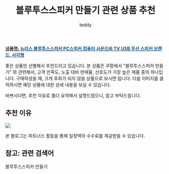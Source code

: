 ﻿---
layout: post
title:  "블루투스스피커 만들기 관련 상품 추천"
author: teddy
categories: [ 가구/인테리어 ]
tags: [블루투스스피커 만들기]
image: https://static.coupangcdn.com/image/vendor_inventory/ff29/d25145686cd8b7193637435aad8cd67beb8c84b7930eb185be209d801baf.jpg 
description: "쿠팡에서 블루투스스피커 만들기 관련 상품으로 가장 고객 선호도가 높은 제품 중 하나입니다."
---

<a href="https://link.coupang.com/re/AFFSDP?lptag=AF3256674&pageKey=5202921697&itemId=7255990517&vendorItemId=75359863321&traceid=V0-153-af783a07c2f7bf87"><b>상품명: <font color='#01579B'>뉴리스 블루투스스피커 PC스피커 컴퓨터 사운드바 TV USB 무선 스피커 브랜드, 사각형</font></b></a>

좋은 상품만 선별해서 추천드리고 있습니다.
본 상품은 쿠팡에서 "블루투스스피커 만들기" 와 관련해서, 고객 만족도, 노출 대비 판매율, 선호도가 가장 높은 제품 중의 하나입니다.
구매하셨을 때, 크게 후회가 되지 않을 상품으로 보시면 됩니다. 
다음 이미지를 클릭하시면 해당 상품에 대한 상세 내용을 보실 수 있습니다.

바쁘시다면, 추천 이유로 좀더 요약해서 설명드렸으니, 참고 부탁드립니다.

## 추천 이유 

<a href="https://link.coupang.com/re/AFFSDP?lptag=AF3256674&pageKey=5202921697&itemId=7255990517&vendorItemId=75359863321&traceid=V0-153-af783a07c2f7bf87"><img src="https://thumbnail10.coupangcdn.com/thumbnails/remote/q89/image/vendor_inventory/eacf/98577edd52f6b7a00cf0bc53d44abf4aca4432be7377ab0ccc92974e10cb.jpg"></a> 

본 블로그는 파트너스 활동을 통해 일정액의 수수료를 제공받을 수 있습니다.

## 참고: 관련 검색어    
블루투스스피커 만들기